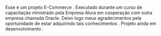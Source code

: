 Esse é um projeto E-Commerce . Executado durante um curso de capacitação ministrado pela Empresa Alura em cooperação com outra empresa chamada Oracle.
Deixo logo meus agradecimentos pela oportunidade de estar adquirindo tais conhecimentos . 
Projeto ainda em desenvolvimento .
